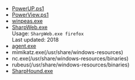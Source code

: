 - [PowerUP.ps1](https://raw.githubusercontent.com/PowerShellMafia/PowerSploit/refs/heads/master/Privesc/PowerUp.ps1)
- [PowerView.ps1](https://github.com/PowerShellMafia/PowerSploit/tree/master/Recon)
- [winpeas.exe](https://github.com/peass-ng/PEASS-ng/releases)
- [SharpWeb.exe](https://github.com/djhohnstein/SharpWeb)  
  Usage: `SharpWeb.exe firefox`  
  Last updated: 2018
- [agent.exe](https://github.com/nicocha30/ligolo-ng/releases)
- mimikatz.exe(/usr/share/windows-resources)
- nc.exe(/usr/share/windows-resources/binaries)
- rubeus(/usr/share/windows-resources/binaries)
- [SharpHound.exe](https://github.com/SpecterOps/SharpHound/releases)
